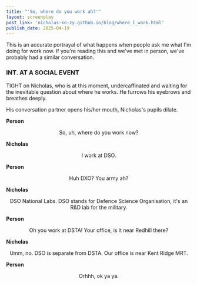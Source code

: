 ```yaml
---
title: "'So, where do you work ah?'"
layout: screenplay
post_link: 'nicholas-ko-zy.github.io/blog/where_I_work.html'
publish_date: 2025-04-19
---
```


This is an accurate portrayal of what happens when people ask me what I'm doing for work now. If you're reading this and we've met in person, we've probably had a similar conversation.

### INT. AT A SOCIAL EVENT

<body> TIGHT on Nicholas, who is at this moment, undercaffinated and waiting for the inevitable question about where he works. He furrows his eyebrows and breathes deeply.

His conversation partner opens his/her mouth, Nicholas's pupils dilate. </body> 

**Person**
<center> So, uh, where do you work now? </center>


**Nicholas**
<center> I work at DSO.</center>

**Person**
<center> Huh DXO? You army ah? </center>

**Nicholas**
<center> DSO National Labs. DSO stands for Defence Science Organisation, it's an R&D lab for the military.</center>

**Person**
<center> Oh you work at DSTA! Your office, is it near Redhill there? </center>

**Nicholas**
<center> Umm, no. DSO is separate from DSTA. Our office is near Kent Ridge MRT. </center>

**Person**
<center> Orhhh, ok ya ya. </center>



